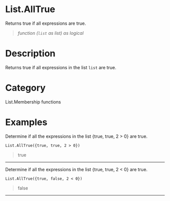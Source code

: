 ﻿# List.AllTrue
Returns true if all expressions are true.
> _function (<code>list</code> as list) as logical_
# Description 
Returns true if all expressions in the list <code>list</code> are true.

# Category 
List.Membership functions
# Examples 
Determine if all the expressions in the list {true, true, 2 > 0} are true.
```
List.AllTrue({true, true, 2 > 0})
```
> true
***
Determine if all the expressions in the list {true, true, 2 < 0} are true.
```
List.AllTrue({true, false, 2 < 0})
```
> false
***
